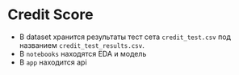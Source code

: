 # Credit Score
* В dataset хранится результаты тест сета `credit_test.csv` под названием `credit_test_results.csv`. <br>
* В `notebooks` находятся EDA и модель
* В `app` находится api 